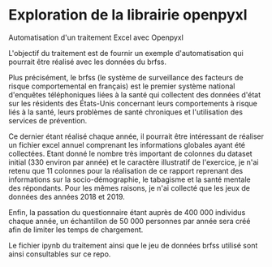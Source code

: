 # Exploration de la librairie openpyxl
Automatisation d'un traitement Excel avec Openpyxl



L'objectif du traitement est de fournir un exemple d'automatisation qui pourrait être réalisé avec les données du brfss.

Plus précisément, le brfss (le système de surveillance des facteurs de risque comportemental en français) est le premier système national d'enquêtes téléphoniques liées à la santé qui collectent des données d'état sur les résidents des États-Unis concernant leurs comportements à risque liés à la santé, leurs problèmes de santé chroniques et l'utilisation des services de prévention.


Ce dernier étant réalisé chaque année, il pourrait être intéressant de réaliser un fichier excel annuel comprenant les informations globales ayant été collectées. 
Etant donné le nombre très important de colonnes du dataset initial (330 environ par année) et le caractère illustratif de l'exercice, je n'ai retenu que 11 colonnes pour la réalisation de ce rapport reprenant des informations sur la socio-démographie, le tabagisme et la santé mentale des répondants. Pour les mêmes raisons, je n'ai collecté que les jeux de données des années 2018 et 2019.


Enfin, la passation du questionnaire étant auprès de 400 000 individus chaque année, un échantillon de 50 000 personnes par année sera créé afin de limiter les temps de chargement. 


Le fichier ipynb du traitement ainsi que le jeu de données brfss utilisé sont ainsi consultables sur ce repo.

